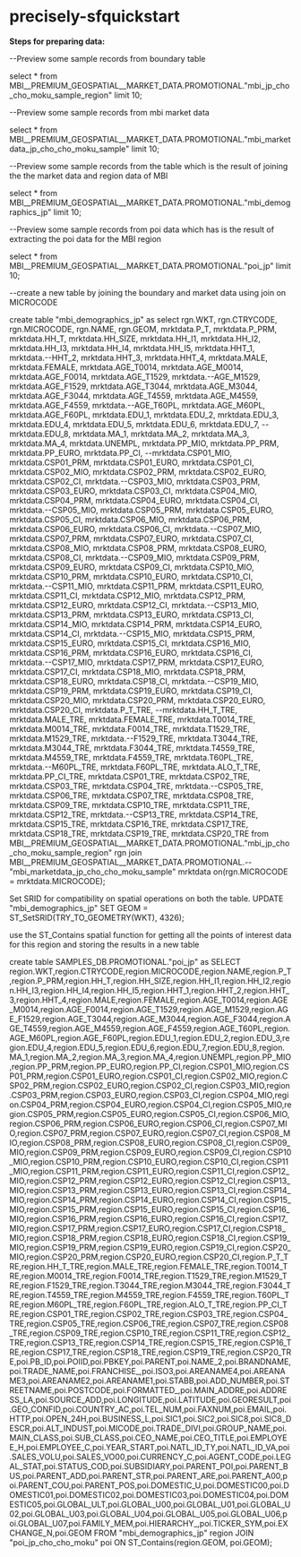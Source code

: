 # precisely-sfquickstart

**Steps for preparing data:**

--Preview some sample records from boundary table

select * from MBI__PREMIUM_GEOSPATIAL__MARKET_DATA.PROMOTIONAL."mbi_jp_cho_cho_moku_sample_region" limit 10;

--Preview some sample records from mbi market data

select * from MBI__PREMIUM_GEOSPATIAL__MARKET_DATA.PROMOTIONAL."mbi_marketdata_jp_cho_cho_moku_sample" limit 10;

--Preview some sample records from the table which is the result of joining the the market data and region data of MBI

select * from MBI__PREMIUM_GEOSPATIAL__MARKET_DATA.PROMOTIONAL."mbi_demographics_jp" limit 10;

--Preview some sample records from poi data which has is the result of extracting the poi data for the MBI region

select * from MBI__PREMIUM_GEOSPATIAL__MARKET_DATA.PROMOTIONAL."poi_jp" limit 10;

--create a new table by joining the boundary and market data using join on MICROCODE

create table "mbi_demographics_jp" as
select rgn.WKT, rgn.CTRYCODE, rgn.MICROCODE, rgn.NAME, rgn.GEOM,
mrktdata.P_T, mrktdata.P_PRM, mrktdata.HH_T, mrktdata.HH_SIZE, mrktdata.HH_I1, mrktdata.HH_I2, mrktdata.HH_I3, mrktdata.HH_I4, mrktdata.HH_I5, mrktdata.HHT_1, mrktdata.--HHT_2, mrktdata.HHT_3, mrktdata.HHT_4, mrktdata.MALE, mrktdata.FEMALE, mrktdata.AGE_T0014, mrktdata.AGE_M0014, mrktdata.AGE_F0014, mrktdata.AGE_T1529, mrktdata.--AGE_M1529, mrktdata.AGE_F1529, mrktdata.AGE_T3044, mrktdata.AGE_M3044, mrktdata.AGE_F3044, mrktdata.AGE_T4559, mrktdata.AGE_M4559, mrktdata.AGE_F4559, mrktdata.--AGE_T60PL, mrktdata.AGE_M60PL, mrktdata.AGE_F60PL, mrktdata.EDU_1, mrktdata.EDU_2, mrktdata.EDU_3, mrktdata.EDU_4, mrktdata.EDU_5, mrktdata.EDU_6, mrktdata.EDU_7, --mrktdata.EDU_8, mrktdata.MA_1, mrktdata.MA_2, mrktdata.MA_3, mrktdata.MA_4, mrktdata.UNEMPL, mrktdata.PP_MIO, mrktdata.PP_PRM, mrktdata.PP_EURO, mrktdata.PP_CI, --mrktdata.CSP01_MIO, mrktdata.CSP01_PRM, mrktdata.CSP01_EURO, mrktdata.CSP01_CI, mrktdata.CSP02_MIO, mrktdata.CSP02_PRM, mrktdata.CSP02_EURO, mrktdata.CSP02_CI, mrktdata.--CSP03_MIO, mrktdata.CSP03_PRM, mrktdata.CSP03_EURO, mrktdata.CSP03_CI, mrktdata.CSP04_MIO, mrktdata.CSP04_PRM, mrktdata.CSP04_EURO, mrktdata.CSP04_CI, mrktdata.--CSP05_MIO, mrktdata.CSP05_PRM, mrktdata.CSP05_EURO, mrktdata.CSP05_CI, mrktdata.CSP06_MIO, mrktdata.CSP06_PRM, mrktdata.CSP06_EURO, mrktdata.CSP06_CI, mrktdata.--CSP07_MIO, mrktdata.CSP07_PRM, mrktdata.CSP07_EURO, mrktdata.CSP07_CI, mrktdata.CSP08_MIO, mrktdata.CSP08_PRM, mrktdata.CSP08_EURO, mrktdata.CSP08_CI, mrktdata.--CSP09_MIO, mrktdata.CSP09_PRM, mrktdata.CSP09_EURO, mrktdata.CSP09_CI, mrktdata.CSP10_MIO, mrktdata.CSP10_PRM, mrktdata.CSP10_EURO, mrktdata.CSP10_CI, mrktdata.--CSP11_MIO, mrktdata.CSP11_PRM, mrktdata.CSP11_EURO, mrktdata.CSP11_CI, mrktdata.CSP12_MIO, mrktdata.CSP12_PRM, mrktdata.CSP12_EURO, mrktdata.CSP12_CI, mrktdata.--CSP13_MIO, mrktdata.CSP13_PRM, mrktdata.CSP13_EURO, mrktdata.CSP13_CI, mrktdata.CSP14_MIO, mrktdata.CSP14_PRM, mrktdata.CSP14_EURO, mrktdata.CSP14_CI, mrktdata.--CSP15_MIO, mrktdata.CSP15_PRM, mrktdata.CSP15_EURO, mrktdata.CSP15_CI, mrktdata.CSP16_MIO, mrktdata.CSP16_PRM, mrktdata.CSP16_EURO, mrktdata.CSP16_CI, mrktdata.--CSP17_MIO, mrktdata.CSP17_PRM, mrktdata.CSP17_EURO, mrktdata.CSP17_CI, mrktdata.CSP18_MIO, mrktdata.CSP18_PRM, mrktdata.CSP18_EURO, mrktdata.CSP18_CI, mrktdata.--CSP19_MIO, mrktdata.CSP19_PRM, mrktdata.CSP19_EURO, mrktdata.CSP19_CI, mrktdata.CSP20_MIO, mrktdata.CSP20_PRM, mrktdata.CSP20_EURO, mrktdata.CSP20_CI, mrktdata.P_T_TRE, --mrktdata.HH_T_TRE, mrktdata.MALE_TRE, mrktdata.FEMALE_TRE, mrktdata.T0014_TRE, mrktdata.M0014_TRE, mrktdata.F0014_TRE, mrktdata.T1529_TRE, mrktdata.M1529_TRE, mrktdata.--F1529_TRE, mrktdata.T3044_TRE, mrktdata.M3044_TRE, mrktdata.F3044_TRE, mrktdata.T4559_TRE, mrktdata.M4559_TRE, mrktdata.F4559_TRE, mrktdata.T60PL_TRE, mrktdata.--M60PL_TRE, mrktdata.F60PL_TRE, mrktdata.ALO_T_TRE, mrktdata.PP_CI_TRE, mrktdata.CSP01_TRE, mrktdata.CSP02_TRE, mrktdata.CSP03_TRE, mrktdata.CSP04_TRE, mrktdata.--CSP05_TRE, mrktdata.CSP06_TRE, mrktdata.CSP07_TRE, mrktdata.CSP08_TRE, mrktdata.CSP09_TRE, mrktdata.CSP10_TRE, mrktdata.CSP11_TRE, mrktdata.CSP12_TRE, mrktdata.--CSP13_TRE, mrktdata.CSP14_TRE, mrktdata.CSP15_TRE, mrktdata.CSP16_TRE, mrktdata.CSP17_TRE, mrktdata.CSP18_TRE, mrktdata.CSP19_TRE, mrktdata.CSP20_TRE
from
MBI__PREMIUM_GEOSPATIAL__MARKET_DATA.PROMOTIONAL."mbi_jp_cho_cho_moku_sample_region" rgn join MBI__PREMIUM_GEOSPATIAL__MARKET_DATA.PROMOTIONAL.--"mbi_marketdata_jp_cho_cho_moku_sample" mrktdata
on(rgn.MICROCODE = mrktdata.MICROCODE);

Set SRID for compatibility on spatial operations on both the table.
UPDATE "mbi_demographics_jp"
SET GEOM = ST_SetSRID(TRY_TO_GEOMETRY(WKT), 4326);

use the ST_Contains spatial function for getting all the points of interest data for this region and storing the results in a new table

create table SAMPLES_DB.PROMOTIONAL."poi_jp" as
SELECT      region.WKT,region.CTRYCODE,region.MICROCODE,region.NAME,region.P_T,region.P_PRM,region.HH_T,region.HH_SIZE,region.HH_I1,region.HH_I2,region.HH_I3,region.HH_I4,region.HH_I5,region.HHT_1,region.HHT_2,region.HHT_3,region.HHT_4,region.MALE,region.FEMALE,region.AGE_T0014,region.AGE_M0014,region.AGE_F0014,region.AGE_T1529,region.AGE_M1529,region.AGE_F1529,region.AGE_T3044,region.AGE_M3044,region.AGE_F3044,region.AGE_T4559,region.AGE_M4559,region.AGE_F4559,region.AGE_T60PL,region.AGE_M60PL,region.AGE_F60PL,region.EDU_1,region.EDU_2,region.EDU_3,region.EDU_4,region.EDU_5,region.EDU_6,region.EDU_7,region.EDU_8,region.MA_1,region.MA_2,region.MA_3,region.MA_4,region.UNEMPL,region.PP_MIO,region.PP_PRM,region.PP_EURO,region.PP_CI,region.CSP01_MIO,region.CSP01_PRM,region.CSP01_EURO,region.CSP01_CI,region.CSP02_MIO,region.CSP02_PRM,region.CSP02_EURO,region.CSP02_CI,region.CSP03_MIO,region.CSP03_PRM,region.CSP03_EURO,region.CSP03_CI,region.CSP04_MIO,region.CSP04_PRM,region.CSP04_EURO,region.CSP04_CI,region.CSP05_MIO,region.CSP05_PRM,region.CSP05_EURO,region.CSP05_CI,region.CSP06_MIO,region.CSP06_PRM,region.CSP06_EURO,region.CSP06_CI,region.CSP07_MIO,region.CSP07_PRM,region.CSP07_EURO,region.CSP07_CI,region.CSP08_MIO,region.CSP08_PRM,region.CSP08_EURO,region.CSP08_CI,region.CSP09_MIO,region.CSP09_PRM,region.CSP09_EURO,region.CSP09_CI,region.CSP10_MIO,region.CSP10_PRM,region.CSP10_EURO,region.CSP10_CI,region.CSP11_MIO,region.CSP11_PRM,region.CSP11_EURO,region.CSP11_CI,region.CSP12_MIO,region.CSP12_PRM,region.CSP12_EURO,region.CSP12_CI,region.CSP13_MIO,region.CSP13_PRM,region.CSP13_EURO,region.CSP13_CI,region.CSP14_MIO,region.CSP14_PRM,region.CSP14_EURO,region.CSP14_CI,region.CSP15_MIO,region.CSP15_PRM,region.CSP15_EURO,region.CSP15_CI,region.CSP16_MIO,region.CSP16_PRM,region.CSP16_EURO,region.CSP16_CI,region.CSP17_MIO,region.CSP17_PRM,region.CSP17_EURO,region.CSP17_CI,region.CSP18_MIO,region.CSP18_PRM,region.CSP18_EURO,region.CSP18_CI,region.CSP19_MIO,region.CSP19_PRM,region.CSP19_EURO,region.CSP19_CI,region.CSP20_MIO,region.CSP20_PRM,region.CSP20_EURO,region.CSP20_CI,region.P_T_TRE,region.HH_T_TRE,region.MALE_TRE,region.FEMALE_TRE,region.T0014_TRE,region.M0014_TRE,region.F0014_TRE,region.T1529_TRE,region.M1529_TRE,region.F1529_TRE,region.T3044_TRE,region.M3044_TRE,region.F3044_TRE,region.T4559_TRE,region.M4559_TRE,region.F4559_TRE,region.T60PL_TRE,region.M60PL_TRE,region.F60PL_TRE,region.ALO_T_TRE,region.PP_CI_TRE,region.CSP01_TRE,region.CSP02_TRE,region.CSP03_TRE,region.CSP04_TRE,region.CSP05_TRE,region.CSP06_TRE,region.CSP07_TRE,region.CSP08_TRE,region.CSP09_TRE,region.CSP10_TRE,region.CSP11_TRE,region.CSP12_TRE,region.CSP13_TRE,region.CSP14_TRE,region.CSP15_TRE,region.CSP16_TRE,region.CSP17_TRE,region.CSP18_TRE,region.CSP19_TRE,region.CSP20_TRE,poi.PB_ID,poi.POIID,poi.PBKEY,poi.PARENT,poi.NAME_2,poi.BRANDNAME,poi.TRADE_NAME,poi.FRANCHISE_,poi.ISO3,poi.AREANAME4,poi.AREANAME3,poi.AREANAME2,poi.AREANAME1,poi.STABB,poi.ADD_NUMBER,poi.STREETNAME,poi.POSTCODE,poi.FORMATTED_,poi.MAIN_ADDRE,poi.ADDRESS_LA,poi.SOURCE_ADD,poi.LONGITUDE,poi.LATITUDE,poi.GEORESULT,poi.GEO_CONFID,poi.COUNTRY_AC,poi.TEL_NUM,poi.FAXNUM,poi.EMAIL,poi.HTTP,poi.OPEN_24H,poi.BUSINESS_L,poi.SIC1,poi.SIC2,poi.SIC8,poi.SIC8_DESCR,poi.ALT_INDUST,poi.MICODE,poi.TRADE_DIVI,poi.GROUP_NAME,poi.MAIN_CLASS,poi.SUB_CLASS,poi.CEO_NAME,poi.CEO_TITLE,poi.EMPLOYEE_H,poi.EMPLOYEE_C,poi.YEAR_START,poi.NATL_ID_TY,poi.NATL_ID_VA,poi.SALES_VOLU,poi.SALES_VO00,poi.CURRENCY_C,poi.AGENT_CODE,poi.LEGAL_STAT,poi.STATUS_COD,poi.SUBSIDIARY,poi.PARENT_POI,poi.PARENT_BUS,poi.PARENT_ADD,poi.PARENT_STR,poi.PARENT_ARE,poi.PARENT_A00,poi.PARENT_COU,poi.PARENT_POS,poi.DOMESTIC_U,poi.DOMESTIC00,poi.DOMESTIC01,poi.DOMESTIC02,poi.DOMESTIC03,poi.DOMESTIC04,poi.DOMESTIC05,poi.GLOBAL_ULT,poi.GLOBAL_U00,poi.GLOBAL_U01,poi.GLOBAL_U02,poi.GLOBAL_U03,poi.GLOBAL_U04,poi.GLOBAL_U05,poi.GLOBAL_U06,poi.GLOBAL_U07,poi.FAMILY_MEM,poi.HIERARCHY_,poi.TICKER_SYM,poi.EXCHANGE_N,poi.GEOM
FROM "mbi_demographics_jp" region
JOIN "poi_jp_cho_cho_moku" poi 
ON ST_Contains(region.GEOM, poi.GEOM);
